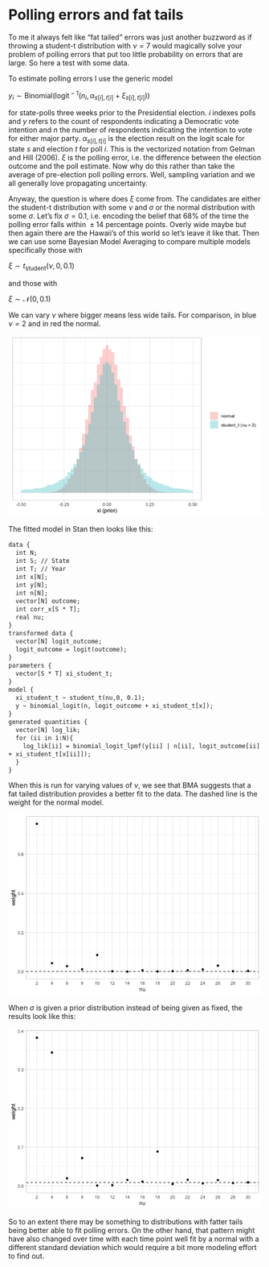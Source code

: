 Polling errors and fat tails
================

To me it always felt like “fat tailed” errors was just another buzzword
as if throwing a student-t distribution with *ν* = 7 would magically
solve your problem of polling errors that put too little probability on
errors that are large. So here a test with some data.

To estimate polling errors I use the generic model

*y*<sub>*i*</sub> ∼ Binomial(logit<sup> − 1</sup>(*n*<sub>*i*</sub>, *α*<sub>*s*\[*i*\], *t*\[*i*\]</sub> + *ξ*<sub>*s*\[*i*\], *t*\[*i*\]</sub>))

for state-polls three weeks prior to the Presidential election. *i*
indexes polls and *y* refers to the count of respondents indicating a
Democratic vote intention and *n* the number of respondents indicating
the intention to vote for either major party.
*α*<sub>*s*\[*i*\], *t*\[*i*\]</sub> is the election result on the logit
scale for state *s* and election *t* for poll *i*. This is the
vectorized notation from Gelman and Hill (2006). *ξ* is the polling
error, i.e. the difference between the election outcome and the poll
estimate. Now why do this rather than take the average of pre-election
poll polling errors. Well, sampling variation and we all generally love
propagating uncertainty.

Anyway, the question is where does *ξ* come from. The candidates are
either the student-t distribution with some *ν* and *σ* or the normal
distribution with some *σ*. Let’s fix *σ* = 0.1, i.e. encoding the
belief that 68% of the time the polling error falls within  ± 14
percentage points. Overly wide maybe but then again there are the
Hawaii’s of this world so let’s leave it like that. Then we can use some
Bayesian Model Averaging to compare multiple models specifically those
with

*ξ* ∼ *t*<sub>student</sub>(*ν*, 0, 0.1)

and those with

*ξ* ∼ 𝒩(0, 0.1)

We can vary *ν* where bigger means less wide tails. For comparison, in
blue *ν* = 2 and in red the normal.

![](README_files/figure-gfm/unnamed-chunk-1-1.png)<!-- -->

The fitted model in Stan then looks like this:

``` {c++}
data {
  int N;
  int S; // State
  int T; // Year
  int x[N];
  int y[N];
  int n[N];
  vector[N] outcome;
  int corr_x[S * T];
  real nu;
}
transformed data {
  vector[N] logit_outcome;
  logit_outcome = logit(outcome);
}
parameters {
  vector[S * T] xi_student_t;
}
model {
  xi_student_t ~ student_t(nu,0, 0.1);
  y ~ binomial_logit(n, logit_outcome + xi_student_t[x]);
}
generated quantities {
  vector[N] log_lik;
  for (ii in 1:N){
    log_lik[ii] = binomial_logit_lpmf(y[ii] | n[ii], logit_outcome[ii] + xi_student_t[x[ii]]);
  }
}
```

When this is run for varying values of *ν*, we see that BMA suggests
that a fat tailed distribution provides a better fit to the data. The
dashed line is the weight for the normal model.

![](README_files/figure-gfm/unnamed-chunk-2-1.png)<!-- -->

When *σ* is given a prior distribution instead of being given as fixed,
the results look like this:

![](README_files/figure-gfm/unnamed-chunk-3-1.png)<!-- -->

So to an extent there may be something to distributions with fatter
tails being better able to fit polling errors. On the other hand, that
pattern might have also changed over time with each time point well fit
by a normal with a different standard deviation which would require a
bit more modeling effort to find out.
